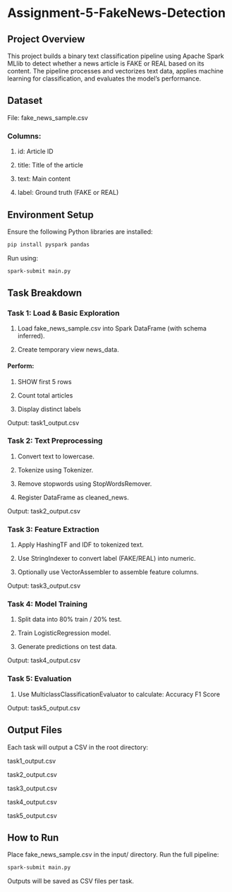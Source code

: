 # Assignment-5-FakeNews-Detection

## Project Overview
This project builds a binary text classification pipeline using Apache Spark MLlib to detect whether a news article is FAKE or REAL based on its content. The pipeline processes and vectorizes text data, applies machine learning for classification, and evaluates the model’s performance.

## Dataset
File: fake_news_sample.csv

### Columns:

1) id: Article ID

2) title: Title of the article

3) text: Main content

4) label: Ground truth (FAKE or REAL)

## Environment Setup
Ensure the following Python libraries are installed:
```bash
pip install pyspark pandas
```
Run using:
```bash
spark-submit main.py
```

## Task Breakdown

### Task 1: Load & Basic Exploration

1. Load fake_news_sample.csv into Spark DataFrame (with schema inferred).

2. Create temporary view news_data.

#### Perform:

1. SHOW first 5 rows

2. Count total articles

3. Display distinct labels

Output: task1_output.csv

### Task 2: Text Preprocessing
1. Convert text to lowercase.

2. Tokenize using Tokenizer.

3. Remove stopwords using StopWordsRemover.

4. Register DataFrame as cleaned_news.

Output: task2_output.csv

### Task 3: Feature Extraction
1. Apply HashingTF and IDF to tokenized text.

2. Use StringIndexer to convert label (FAKE/REAL) into numeric.

3. Optionally use VectorAssembler to assemble feature columns.

Output: task3_output.csv

### Task 4: Model Training
1. Split data into 80% train / 20% test.

2. Train LogisticRegression model.

3. Generate predictions on test data.

Output: task4_output.csv

### Task 5: Evaluation
1. Use MulticlassClassificationEvaluator to calculate:
Accuracy
F1 Score

Output: task5_output.csv

## Output Files
Each task will output a CSV in the root directory:

task1_output.csv

task2_output.csv

task3_output.csv

task4_output.csv

task5_output.csv

## How to Run
Place fake_news_sample.csv in the input/ directory.
Run the full pipeline:
```bash
spark-submit main.py
```
Outputs will be saved as CSV files per task.
